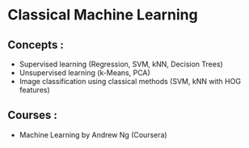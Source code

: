 # Classical Machine Learning

## Concepts :
- Supervised learning (Regression, SVM, kNN, Decision Trees)
- Unsupervised learning (k-Means, PCA)
- Image classification using classical methods (SVM, kNN with HOG features)

## Courses :
- Machine Learning by Andrew Ng (Coursera)
